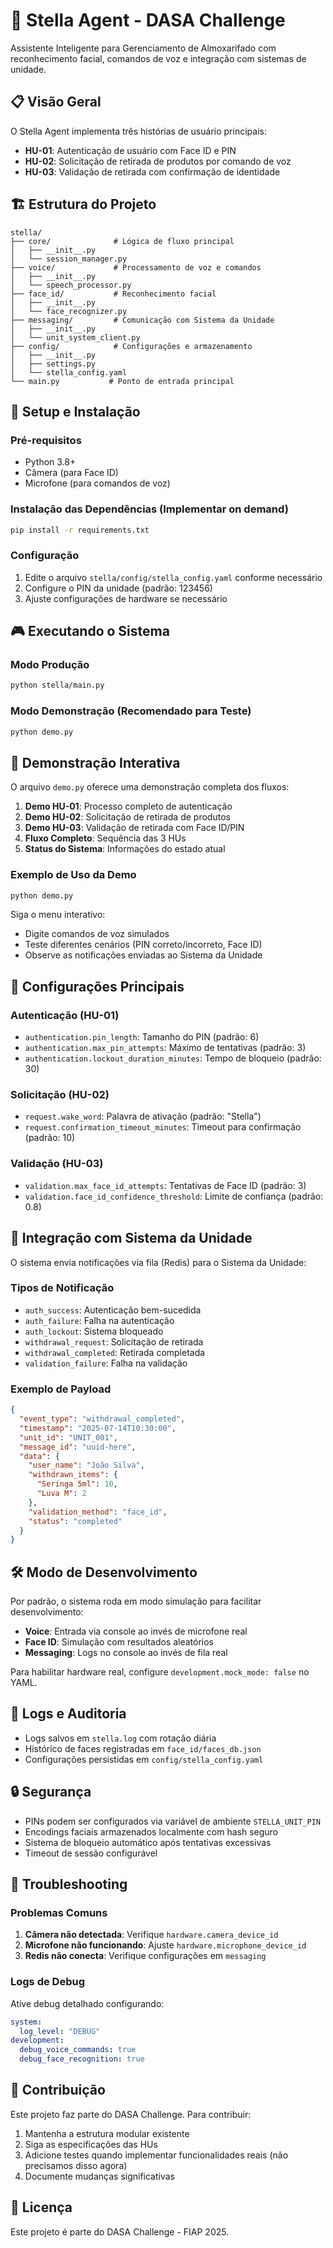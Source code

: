# 🤖 Stella Agent - DASA Challenge

Assistente Inteligente para Gerenciamento de Almoxarifado com reconhecimento facial, comandos de voz e integração com sistemas de unidade.

## 📋 Visão Geral

O Stella Agent implementa três histórias de usuário principais:

- **HU-01**: Autenticação de usuário com Face ID e PIN
- **HU-02**: Solicitação de retirada de produtos por comando de voz  
- **HU-03**: Validação de retirada com confirmação de identidade

## 🏗️ Estrutura do Projeto

```
stella/
├── core/              # Lógica de fluxo principal
│   ├── __init__.py
│   └── session_manager.py
├── voice/             # Processamento de voz e comandos
│   ├── __init__.py
│   └── speech_processor.py
├── face_id/           # Reconhecimento facial
│   ├── __init__.py
│   └── face_recognizer.py
├── messaging/         # Comunicação com Sistema da Unidade
│   ├── __init__.py
│   └── unit_system_client.py
├── config/            # Configurações e armazenamento
│   ├── __init__.py
│   ├── settings.py
│   └── stella_config.yaml
└── main.py           # Ponto de entrada principal
```

## 🚀 Setup e Instalação

### Pré-requisitos

- Python 3.8+
- Câmera (para Face ID)
- Microfone (para comandos de voz)

### Instalação das Dependências (Implementar on demand)

```bash
pip install -r requirements.txt
```

### Configuração

1. Edite o arquivo `stella/config/stella_config.yaml` conforme necessário
2. Configure o PIN da unidade (padrão: 123456)
3. Ajuste configurações de hardware se necessário

## 🎮 Executando o Sistema

### Modo Produção
```bash
python stella/main.py
```

### Modo Demonstração (Recomendado para Teste)
```bash
python demo.py
```

## 🧪 Demonstração Interativa

O arquivo `demo.py` oferece uma demonstração completa dos fluxos:

1. **Demo HU-01**: Processo completo de autenticação
2. **Demo HU-02**: Solicitação de retirada de produtos
3. **Demo HU-03**: Validação de retirada com Face ID/PIN
4. **Fluxo Completo**: Sequência das 3 HUs
5. **Status do Sistema**: Informações do estado atual

### Exemplo de Uso da Demo

```bash
python demo.py
```

Siga o menu interativo:
- Digite comandos de voz simulados
- Teste diferentes cenários (PIN correto/incorreto, Face ID)
- Observe as notificações enviadas ao Sistema da Unidade

## 🔧 Configurações Principais

### Autenticação (HU-01)
- `authentication.pin_length`: Tamanho do PIN (padrão: 6)
- `authentication.max_pin_attempts`: Máximo de tentativas (padrão: 3)
- `authentication.lockout_duration_minutes`: Tempo de bloqueio (padrão: 30)

### Solicitação (HU-02)
- `request.wake_word`: Palavra de ativação (padrão: "Stella")
- `request.confirmation_timeout_minutes`: Timeout para confirmação (padrão: 10)

### Validação (HU-03)
- `validation.max_face_id_attempts`: Tentativas de Face ID (padrão: 3)
- `validation.face_id_confidence_threshold`: Limite de confiança (padrão: 0.8)

## 📡 Integração com Sistema da Unidade

O sistema envia notificações via fila (Redis) para o Sistema da Unidade:

### Tipos de Notificação
- `auth_success`: Autenticação bem-sucedida
- `auth_failure`: Falha na autenticação
- `auth_lockout`: Sistema bloqueado
- `withdrawal_request`: Solicitação de retirada
- `withdrawal_completed`: Retirada completada
- `validation_failure`: Falha na validação

### Exemplo de Payload
```json
{
  "event_type": "withdrawal_completed",
  "timestamp": "2025-07-14T10:30:00",
  "unit_id": "UNIT_001",
  "message_id": "uuid-here",
  "data": {
    "user_name": "João Silva",
    "withdrawn_items": {
      "Seringa 5ml": 10,
      "Luva M": 2
    },
    "validation_method": "face_id",
    "status": "completed"
  }
}
```

## 🛠️ Modo de Desenvolvimento

Por padrão, o sistema roda em modo simulação para facilitar desenvolvimento:

- **Voice**: Entrada via console ao invés de microfone real
- **Face ID**: Simulação com resultados aleatórios
- **Messaging**: Logs no console ao invés de fila real

Para habilitar hardware real, configure `development.mock_mode: false` no YAML.

## 📝 Logs e Auditoria

- Logs salvos em `stella.log` com rotação diária
- Histórico de faces registradas em `face_id/faces_db.json`
- Configurações persistidas em `config/stella_config.yaml`

## 🔒 Segurança

- PINs podem ser configurados via variável de ambiente `STELLA_UNIT_PIN`
- Encodings faciais armazenados localmente com hash seguro
- Sistema de bloqueio automático após tentativas excessivas
- Timeout de sessão configurável

## 🚨 Troubleshooting

### Problemas Comuns

1. **Câmera não detectada**: Verifique `hardware.camera_device_id`
2. **Microfone não funcionando**: Ajuste `hardware.microphone_device_id`
3. **Redis não conecta**: Verifique configurações em `messaging`

### Logs de Debug

Ative debug detalhado configurando:
```yaml
system:
  log_level: "DEBUG"
development:
  debug_voice_commands: true
  debug_face_recognition: true
```

## 🤝 Contribuição

Este projeto faz parte do DASA Challenge. Para contribuir:

1. Mantenha a estrutura modular existente
2. Siga as especificações das HUs
3. Adicione testes quando implementar funcionalidades reais (não precisamos disso agora)
4. Documente mudanças significativas

## 📄 Licença

Este projeto é parte do DASA Challenge - FIAP 2025.